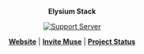 <div align="center">

**Elysium Stack**

[![Support Server](https://discord.com/api/guilds/1006255800299298906/widget.png?style=banner2)](https://discord.the-river-styx.com)

**[Website](https://the-river-styx.com)**	| **[Invite Muse](https://muse.the-river-styx.com)** | **[Project Status](https://github.com/orgs/Elysium-Stack/projects/1)**


</div>
